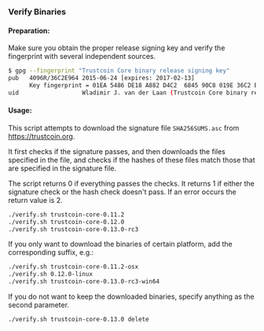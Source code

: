 ### Verify Binaries

#### Preparation:

Make sure you obtain the proper release signing key and verify the fingerprint with several independent sources.

```sh
$ gpg --fingerprint "Trustcoin Core binary release signing key"
pub   4096R/36C2E964 2015-06-24 [expires: 2017-02-13]
      Key fingerprint = 01EA 5486 DE18 A882 D4C2  6845 90C8 019E 36C2 E964
uid                  Wladimir J. van der Laan (Trustcoin Core binary release signing key) <laanwj@gmail.com>
```

#### Usage:

This script attempts to download the signature file `SHA256SUMS.asc` from https://trustcoin.org.

It first checks if the signature passes, and then downloads the files specified in the file, and checks if the hashes of these files match those that are specified in the signature file.

The script returns 0 if everything passes the checks. It returns 1 if either the signature check or the hash check doesn't pass. If an error occurs the return value is 2.


```sh
./verify.sh trustcoin-core-0.11.2
./verify.sh trustcoin-core-0.12.0
./verify.sh trustcoin-core-0.13.0-rc3
```

If you only want to download the binaries of certain platform, add the corresponding suffix, e.g.:

```sh
./verify.sh trustcoin-core-0.11.2-osx
./verify.sh 0.12.0-linux
./verify.sh trustcoin-core-0.13.0-rc3-win64
```

If you do not want to keep the downloaded binaries, specify anything as the second parameter.

```sh
./verify.sh trustcoin-core-0.13.0 delete
```
